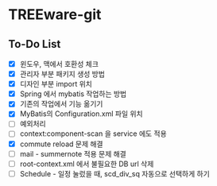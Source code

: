 # TREEware-git

## To-Do List

- [x] 윈도우, 맥에서 호환성 체크
- [x] 관리자 부분 패키지 생성 방법
- [x] 디자인 부분 import 위치
- [x] Spring 에서 mybatis 작업하는 방법
- [x] 기존의 작업에서 기능 옮기기
- [x] MyBatis의 Configuration.xml 파일 위치
- [ ] 예외처리
- [ ] context:component-scan 을 service 에도 적용
- [x] commute reload 문제 해결
- [ ] mail - summernote 적용 문제 해결
- [ ] root-context.xml 에서 불필요한 DB url 삭제
- [ ] Schedule - 일정 눌렀을 때, scd_div_sq 자동으로 선택하게 하기
